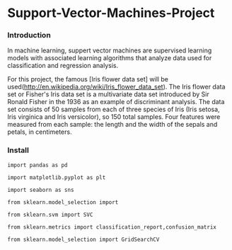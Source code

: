 # Support-Vector-Machines-Project

### Introduction
In machine learning, suppert vector machines are supervised learning models with associated learning algorithms that analyze data used for classification and regression analysis.

For this project, the famous [Iris flower data set] will be used(http://en.wikipedia.org/wiki/Iris_flower_data_set). The Iris flower data set or Fisher's Iris data set is a multivariate data set introduced by Sir Ronald Fisher in the 1936 as an example of discriminant analysis. The data set consists of 50 samples from each of three species of Iris (Iris setosa, Iris virginica and Iris versicolor), so 150 total samples. Four features were measured from each sample: the length and the width of the sepals and petals, in centimeters.

### Install

`import pandas as pd`

`import matplotlib.pyplot as plt`

`import seaborn as sns`

`from sklearn.model_selection import `

`from sklearn.svm import SVC`

`from sklearn.metrics import classification_report,confusion_matrix`

`from sklearn.model_selection import GridSearchCV`
